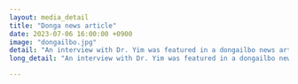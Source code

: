 ```yaml
---
layout: media_detail
title: "Donga news article"
date: 2023-07-06 16:00:00 +0900
image: "dongailbo.jpg"
detail: "An interview with Dr. Yim was featured in a dongailbo news article titled 'cramming education for young children hinders balanced brain development.'" 
long_detail: "An interview with Dr. Yim was featured in a dongailbo news article titled 'cramming education for young children hinders balanced brain development.' [online] Available https//n.news.naver.com/article/newspaper/020/0003507736?date=20230706 "

---
```


